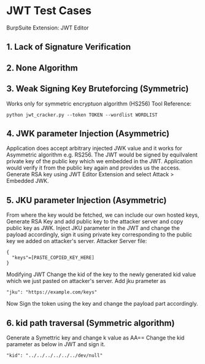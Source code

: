 # JWT Test Cases
BurpSuite Extension: JWT Editor
## 1. Lack of Signature Verification
## 2. None Algorithm
## 3. Weak Signing Key Bruteforcing (Symmetric)
Works only for symmetric encryptuon algorithm (HS256)
Tool Reference: 
```
python jwt_cracker.py --token TOKEN --wordlist WORDLIST
```
## 4. JWK parameter Injection (Asymmetric)
Application does accept arbitrary injected JWK value and it works for  Asymmetric algorithm e.g. RS256. The JWT would be signed by equilvalent private key of the public key which we embedded in the JWT. Application would verify it from the public key again and provides us the access.
Generate RSA key using JWT Editor Extension and select Attack > Embedded JWK.
## 5. JKU parameter Injection (Asymmetric)
From where the key would be fetched, we can include our own hosted keys,
Generate RSA Key and add public key to the attacker server and copy public key as JWK.
Inject JKU parameter in the JWT and change the payload accordingly, sign it using private key corresponding to the public key we added on attacker's server.
Attacker Server file:
```
{
  "keys"=[PASTE_COPIED_KEY_HERE]
}
```
Modifying JWT
Change the kid of the key to the newly generated kid value which we just pasted on attacker's server.
Add jku prameter as
```
"jku": "https://example.com/keys"
```
Now Sign the token using the key and change the payload part accordingly.
## 6. kid path traversal (Symmetric algorithm)
Generate a Symettric key and change k value as AA==
Change the kid parameter as below in JWT and sign it.
```
"kid": "../../../../../../dev/null"
```
